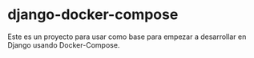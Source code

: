# django-docker-compose
Este es un proyecto para usar como base para empezar a desarrollar en Django usando Docker-Compose.
